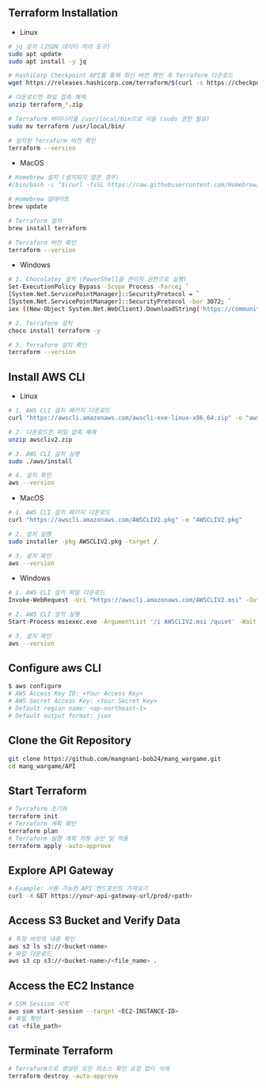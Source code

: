 ## **Terraform Installation**

- Linux
```bash
# jq 설치 (JSON 데이터 처리 도구)
sudo apt update
sudo apt install -y jq

# HashiCorp Checkpoint API를 통해 최신 버전 확인 후 Terraform 다운로드
wget https://releases.hashicorp.com/terraform/$(curl -s https://checkpoint-api.hashicorp.com/v1/check/terraform | jq -r .current_version)/terraform_$(curl -s https://checkpoint-api.hashicorp.com/v1/check/terraform | jq -r .current_version)_linux_amd64.zip

# 다운로드한 파일 압축 해제
unzip terraform_*.zip

# Terraform 바이너리를 /usr/local/bin으로 이동 (sudo 권한 필요)
sudo mv terraform /usr/local/bin/

# 설치된 Terraform 버전 확인
terraform --version
```

- MacOS
```bash
# Homebrew 설치 (설치되지 않은 경우)
#/bin/bash -c "$(curl -fsSL https://raw.githubusercontent.com/Homebrew/install/HEAD/install.sh)"

# Homebrew 업데이트
brew update

# Terraform 설치
brew install terraform

# Terraform 버전 확인
terraform --version
```

- Windows
```bash
# 1. Chocolatey 설치 (PowerShell을 관리자 권한으로 실행)
Set-ExecutionPolicy Bypass -Scope Process -Force; `
[System.Net.ServicePointManager]::SecurityProtocol = `
[System.Net.ServicePointManager]::SecurityProtocol -bor 3072; `
iex ((New-Object System.Net.WebClient).DownloadString('https://community.chocolatey.org/install.ps1'))

# 2. Terraform 설치
choco install terraform -y

# 3. Terraform 설치 확인
terraform --version
```

## **Install AWS CLI**

- Linux
```bash
# 1. AWS CLI 설치 패키지 다운로드
curl "https://awscli.amazonaws.com/awscli-exe-linux-x86_64.zip" -o "awscliv2.zip"

# 2. 다운로드한 파일 압축 해제
unzip awscliv2.zip

# 3. AWS CLI 설치 실행
sudo ./aws/install

# 4. 설치 확인
aws --version
```

- MacOS
```bash
# 1. AWS CLI 설치 패키지 다운로드
curl "https://awscli.amazonaws.com/AWSCLIV2.pkg" -o "AWSCLIV2.pkg"

# 2. 설치 실행
sudo installer -pkg AWSCLIV2.pkg -target /

# 3. 설치 확인
aws --version
```

- Windows
```bash
# 1. AWS CLI 설치 파일 다운로드
Invoke-WebRequest -Uri "https://awscli.amazonaws.com/AWSCLIV2.msi" -OutFile "AWSCLIV2.msi"

# 2. AWS CLI 설치 실행
Start-Process msiexec.exe -ArgumentList '/i AWSCLIV2.msi /quiet' -Wait

# 3. 설치 확인
aws --version
```

## **Configure aws CLI**
```bash
$ aws configure
# AWS Access Key ID: <Your Access Key>
# AWS Secret Access Key: <Your Secret Key>
# Default region name: <ap-northeast-1>
# Default output format: json
```

## **Clone the Git Repository**
```bash
git clone https://github.com/mangnani-bob24/mang_wargame.git
cd mang_wargame/API
```

## **Start Terraform**
```bash
# Terraform 초기화
terraform init
# Terraform 계획 확인
terraform plan
# Terraform 실행 계획 자동 승인 및 적용
terraform apply -auto-approve
```

## **Explore API Gateway**
```bash
# Example: 사용 가능한 API 엔드포인트 가져오기
curl -X GET https://your-api-gateway-url/prod/<path>
```

## **Access S3 Bucket and Verify Data**
```bash
# 특정 버킷의 내용 확인
aws s3 ls s3://<bucket-name>
# 파일 다운로드
aws s3 cp s3://<bucket-name>/<file_name> .
```

## **Access the EC2 Instance**
```bash
# SSM Session 시작
aws ssm start-session --target <EC2-INSTANCE-ID>
# 파일 확인
cat <file_path>
```

## **Terminate Terraform**
```bash
# Terraform으로 생성된 모든 리소스 확인 요청 없이 삭제
terraform destroy -auto-approve
```
